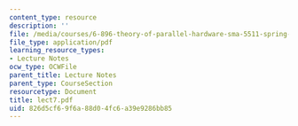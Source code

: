 ```yaml
---
content_type: resource
description: ''
file: /media/courses/6-896-theory-of-parallel-hardware-sma-5511-spring-2004/826d5cf69f6a88d04fc6a39e9286bb85_lect7.pdf
file_type: application/pdf
learning_resource_types:
- Lecture Notes
ocw_type: OCWFile
parent_title: Lecture Notes
parent_type: CourseSection
resourcetype: Document
title: lect7.pdf
uid: 826d5cf6-9f6a-88d0-4fc6-a39e9286bb85
---
```

